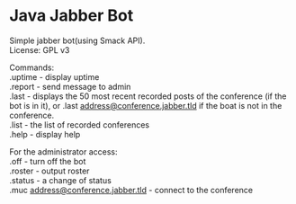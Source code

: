Java Jabber Bot
===============

Simple jabber bot(using Smack API).   
License: GPL v3  
           
Commands:  
.uptime - display uptime  
.report - send message to admin  
.last - displays the 50 most recent recorded posts of the conference (if the bot is in it), or .last address@conference.jabber.tld if the boat is not in the conference.  
.list - the list of recorded conferences  
.help - display help    

For the administrator access:  
.off - turn off the bot  
.roster - output roster  
.status - a change of status  
.muc address@conference.jabber.tld - connect to the conference  
    
